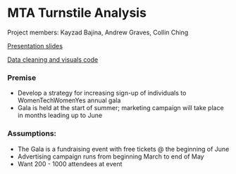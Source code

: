 # MTA Turnstile Analysis

Project members: Kayzad Bajina, Andrew Graves, Collin Ching

[Presentation slides](https://github.com/collindching/MTA-Turnstile-Analysis/blob/master/MTA%20Analysis%20Presentation.pdf)

[Data cleaning and visuals code](https://github.com/collindching/MTA-Turnstile-Analysis/blob/master/Project%20Benson%20-%20NYC%20Subway%20(MTA)%20Turnstile%20Analysis.ipynb)

### Premise

- Develop a strategy for increasing sign-up of individuals to WomenTechWomenYes annual gala
- Gala is held at the start of summer; marketing campaign will take place in months leading up to June

### Assumptions:

- The Gala is a fundraising event with free tickets @ the beginning of June
- Advertising campaign runs from beginning March to end of May
- Want 200 - 1000 attendees at event
